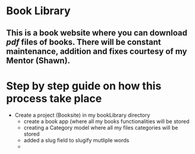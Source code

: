 # Book Library
## This is a **book website** where you can download *pdf* files of books. There will be constant maintenance, addition and fixes courtesy of my **Mentor (Shawn)**.

# Step by step guide on how this process take place

- Create a project (Booksite) in my bookLibrary directory
  - create a book app (where all my books functionalities will be stored
  - creating a Category model where all my files categories will be stored
  - added a slug field to slugify mutliple words
  - 

